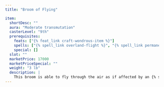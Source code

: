```yaml
---
title: "Broom of Flying"

item:
  shortDesc: ""
  aura: "Moderate transmutation"
  casterLevel: "9th"
  prerequisites:
    feats: ["{% feat_link craft-wondrous-item %}"]
    spells: ["{% spell_link overland-flight %}", "{% spell_link permanency %}"]
    special: []
  slot: ""
  marketPrice: 17000
  marketPriceSpecial: ""
  weight: "3 lb"
  description: |
    This broom is able to fly through the air as if affected by an {% spell_link overland-flight %} spell (average maneuverability) for up to 9 hours per day (split up as its owner desires). The broom can carry 200 pounds and fly at a speed of 40 feet, or up to 400 pounds at a speed at 30 feet. In addition, the broom can travel alone to any destination named by the owner as long as she has a good idea of the location and layout of that destination. It comes to its owner from as far away as 300 yards when she speaks the command word. The _broom of flying_ has a speed of 40 feet when it has no rider.
---
```

